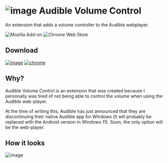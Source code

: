 # ![image](https://user-images.githubusercontent.com/31919921/155547912-5a57d7c5-5c4d-46a0-9e24-51b036db9bbb.png) Audible Volume Control
An extension that adds a volume controller to the Audible webplayer.

![Mozilla Add-on](https://img.shields.io/amo/users/audible-volume-control?color=purple&label=firefox%20users)
![Chrome Web Store](https://img.shields.io/chrome-web-store/users/djbhnpbemmoeenglcdojbkmpdmlcgeoi?color=blue&label=chrome%20users)

## Download
[![image](https://user-images.githubusercontent.com/31919921/155532905-cc5389f1-d7be-42fb-afc8-caa2f355feeb.png)](https://addons.mozilla.org/en-US/firefox/addon/audible-volume-control/)
[![chrome](https://user-images.githubusercontent.com/31919921/169718682-953bb1b8-a6c7-4663-8402-91e352a9286b.png)](https://chrome.google.com/webstore/detail/audible-audio-control/djbhnpbemmoeenglcdojbkmpdmlcgeoi)



## Why?
Audible Volume Control is an extension that was created because I personally was tired of not being able to control the volume when using the Audible web-player.

At the time of writing this, Audible has just announced that they are discontinuing their native Audible app for Windows (it will probably be replaced with the Android version in Windows 11). Soon, the only option will be the web-player.

## How it looks
![image](https://user-images.githubusercontent.com/31919921/155532602-ceaca3b7-2694-446e-be94-2a256cfd1efa.png)


